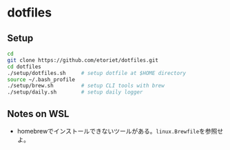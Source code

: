 dotfiles
========

## Setup

```bash
cd
git clone https://github.com/etoriet/dotfiles.git
cd dotfiles
./setup/dotfiles.sh     # setup dotfile at $HOME directory
source ~/.bash_profile
./setup/brew.sh         # setup CLI tools with brew
./setup/daily.sh        # setup daily logger
```

## Notes on WSL

- homebrewでインストールできないツールがある。`linux.Brewfile`を参照せよ。